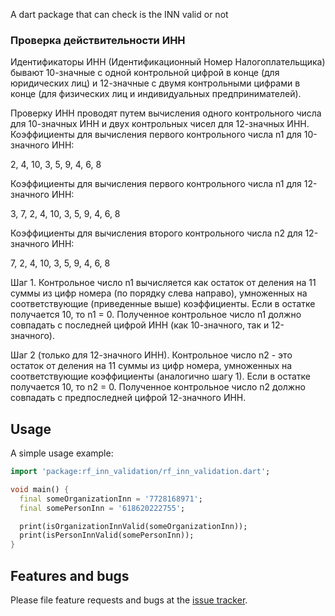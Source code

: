 A dart package that can check is the INN valid or not

### Проверка действительности ИНН

Идентификаторы ИНН (Идентификационный Номер Налогоплательщика) бывают 10-значные с одной контрольной цифрой в конце (для юридических лиц) и 12-значные с двумя контрольными цифрами в конце (для физических лиц и индивидуальных предпринимателей).

Проверку ИНН проводят путем вычисления одного контрольного числа для 10-значных ИНН и двух контрольных чисел для 12-значных ИНН. Коэффициенты для вычисления первого контрольного числа n1 для 10-значного ИНН:

2, 4, 10, 3, 5, 9, 4, 6, 8

Коэффициенты для вычисления первого контрольного числа n1 для 12-значного ИНН:

3, 7, 2, 4, 10, 3, 5, 9, 4, 6, 8

Коэффициенты для вычисления второго контрольного числа n2 для 12-значного ИНН:

7, 2, 4, 10, 3, 5, 9, 4, 6, 8

Шаг 1. Контрольное число n1 вычисляется как остаток от деления на 11 суммы из цифр номера (по порядку слева направо), умноженных на соответствующие (приведенные выше) коэффициенты. Если в остатке получается 10, то n1 = 0. Полученное контрольное число n1 должно совпадать с последней цифрой ИНН (как 10-значного, так и 12-значного).

Шаг 2 (только для 12-значного ИНН). Контрольное число n2 - это остаток от деления на 11 суммы из цифр номера, умноженных на соответствующие коэффициенты (аналогично шагу 1). Если в остатке получается 10, то n2 = 0. Полученное контрольное число n2 должно совпадать с предпоследней цифрой 12-значного ИНН.


## Usage

A simple usage example:

```dart
import 'package:rf_inn_validation/rf_inn_validation.dart';

void main() {
  final someOrganizationInn = '7728168971';
  final somePersonInn = '618620222755';

  print(isOrganizationInnValid(someOrganizationInn));
  print(isPersonInnValid(somePersonInn));
}
```

## Features and bugs

Please file feature requests and bugs at the [issue tracker][tracker].

[tracker]: https://github.com/premiumapp-org/rf_inn_validation/issues
